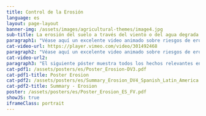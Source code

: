 ```yaml
---
title: Control de la Erosión
language: es
layout: page-layout
banner-img: /assets/images/agricultural-themes/image4.jpg
sub-title: La erosión del suelo a través del viento o del agua degrada fuertemente la fertilidad del suelo y por lo tanto el valor del suelo. Aprende aquí lo que uno puede hacer al respecto.
paragraph1: "Véase aquí un excelente video animado sobre riesgos de erosión, problemas y cómo controlar la erosión por viento y agua."
cat-video-url: https://player.vimeo.com/video/301492468
paragraph2: "Véase aquí un excelente video animado sobre riesgos de erosión, problemas y cómo controlar la erosión por viento y agua."
cat-video-url2:
paragraph3: "El siguiente póster muestra todos los hechos relevantes en detalle. Véase aquí:"
cat-pdf1: /assets/posters/es/Poster_Erosion-DV3.pdf
cat-pdf1-title: Poster Erosion
cat-pdf2: /assets/posters/es/Summary_Erosion_DV4_Spanish_Latin_America.pdf
cat-pdf2-title: Summary - Erosion
poster: /assets/posters/es/Poster_Erosion_ES_FV.pdf
showJS: true
iframeClass: portrait
---
```


